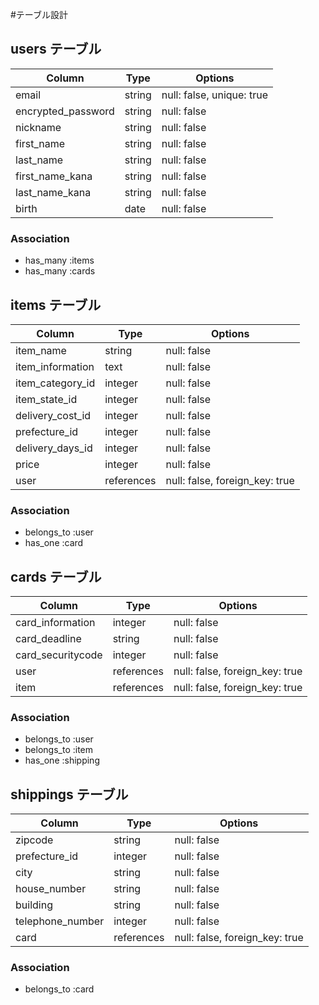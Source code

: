 #テーブル設計

## users テーブル

| Column             | Type       | Options                        |
| ------------------ | ---------- | ------------------------------ |
| email              | string     | null: false, unique: true      |
| encrypted_password | string     | null: false                    |
| nickname           | string     | null: false                    |
| first_name         | string     | null: false                    |
| last_name          | string     | null: false                    |
| first_name_kana    | string     | null: false                    |
| last_name_kana     | string     | null: false                    |
| birth              | date       | null: false                    |

### Association

- has_many :items
- has_many :cards



## items テーブル

| Column           | Type       | Options                        |
| ---------------- | ---------- | ------------------------------ |
| item_name        | string     | null: false                    |
| item_information | text       | null: false                    |
| item_category_id | integer    | null: false                    |
| item_state_id    | integer    | null: false                    |
| delivery_cost_id | integer    | null: false                    |
| prefecture_id    | integer    | null: false                    |
| delivery_days_id | integer    | null: false                    |
| price            | integer    | null: false                    |
| user             | references | null: false, foreign_key: true |

### Association

- belongs_to :user
- has_one :card



## cards テーブル

| Column            | Type       | Options                        |
| ----------------- | ---------- | ------------------------------ |
| card_information  | integer    | null: false                    |
| card_deadline     | string     | null: false                    |
| card_securitycode | integer    | null: false                    |
| user              | references | null: false, foreign_key: true |
| item              | references | null: false, foreign_key: true |

### Association

- belongs_to :user
- belongs_to :item
- has_one :shipping



## shippings テーブル

| Column            | Type       | Options                        |
| ----------------- | ---------- | ------------------------------ |
| zipcode           | string     | null: false                    |
| prefecture_id     | integer    | null: false                    |
| city              | string     | null: false                    |
| house_number      | string     | null: false                    |
| building          | string     | null: false                    |
| telephone_number  | integer    | null: false                    |
| card              | references | null: false, foreign_key: true |

### Association

- belongs_to :card